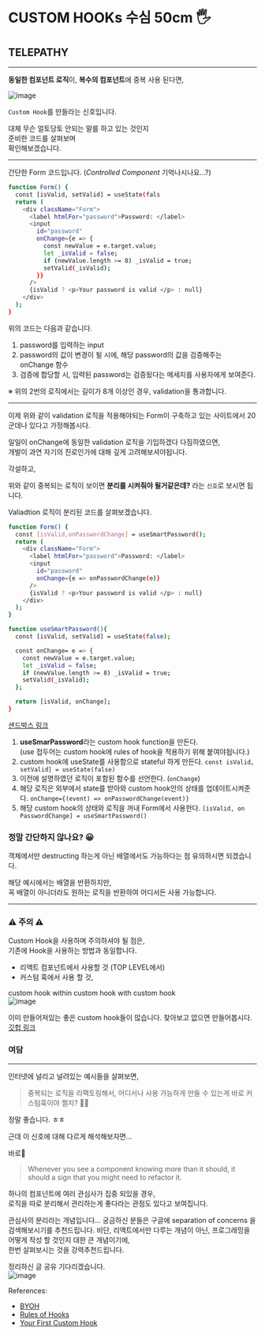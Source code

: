 # CUSTOM HOOKs 수심 50cm 🖐

## TELEPATHY
---
**동일한 컴포넌트 로직**이, **복수의 컴포넌트**에 중복 사용 된다면,  
 
 ![image](https://user-images.githubusercontent.com/77006427/113147643-ec630380-926b-11eb-8675-a1247817c40b.png)

`Custom Hook`를 만들라는 신호입니다.


대체 무슨 얼토당토 안되는 말를 하고 있는 것인지  
준비한 코드를 살펴보며  
확인해보겠습니다.

---

간단한 Form 코드입니다. 
(*Controlled Component* 기억나시나요...?)


```bash
function Form() {
  const [isValid, setValid] = useState(fals
  return (
    <div className="Form">
      <label htmlFor="password">Password: </label>
      <input
        id="password"
        onChange={e => {
          const newValue = e.target.value;
          let _isValid = false;
          if (newValue.length >= 8) _isValid = true;
          setValid(_isValid);
        }}
      />
      {isValid ? <p>Your password is valid </p> : null}
    </div>
  );
}
```

위의 코드는 다음과 같습니다. 

1. password를 입력하는 input
2. password의 값이 변경이 될 시에, 해당 password의 값을 검증해주는 onChange 함수
3. 검증에 합당할 시, 입력된 password는 검증됬다는 메세지를 사용자에게 보여준다. 

※ 위의 2번의 로직에서는 길이가 8개 이상인 경우, validation을 통과합니다.

---

이제 위와 같이 validation 로직을 적용해야되는 Form이 
구축하고 있는 사이트에서 20군데나 있다고 가정해봅시다.

일일이 onChange에 동일한 validation 로직을 기입하겠다 다짐하였으면,  
개발이 과연 자기의 진로인가에 대해 깊게 고려해보셔야됩니다. 

각설하고,  

위와 같이 중복되는 로직이 보이면 **분리를 시켜줘야 될거같은데?** 라는 `신호`로 보시면 됩니다.


Valiadtion 로직이 분리된 코드를 살펴보겠습니다.
```bash
function Form() {
  const [isValid,onPasswordChange] = useSmartPassword();
  return (
    <div className="Form">
      <label htmlFor="password">Password: </label>
      <input
        id="password"
        onChange={e => onPasswordChange(e)}
      />
      {isValid ? <p>Your password is valid </p> : null}
    </div>
  );
}

function useSmartPassword(){
  const [isValid, setValid] = useState(false);

  const onChange= e => {
    const newValue = e.target.value;
    let _isValid = false;
    if (newValue.length >= 8) _isValid = true;
    setValid(_isValid);
  };

  return [isValid, onChange]; 
}
```
[샌드박스 링크](https://codesandbox.io/s/react-custom-hooks-1zlvc?file=/src/index.js)

1. **useSmarPassword**라는 custom hook function을 만든다.   
(use 접두어는 custom hook에 rules of hook을 적용하기 위해 붙여야됩니다.)
1. custom hook에 useState를 사용함으로 stateful 하게 만든다.
`const isValid, setValid] = useState(false)` 
3. 이전에 설명하였던 로직이 포함된 함수를 선언한다. (`onChange`)
4. 해당 로직은 외부에서 state를 받아와 custom hook안의 상태를 업데이트시켜준다.
`onChange={(event) => onPasswordChange(event)}`
5. 해당 custom hook의 상태와 로직을 꺼내 Form에서 사용한다. `[isValid, on PasswordChange] = useSmartPassword()`

### 정말 간단하지 않나요? 😀


객체에서만 destructing 하는게 아닌 배열에서도 가능하다는 점 유의하시면 되겠습니다.

해당 예시에서는 배열을 반환하지만,   
꼭 배열이 아니더라도 원하는 로직을 반환하여 어디서든 사용 가능합니다. 

---

### ⚠ 주의 ⚠

Custom Hook을 사용하며 주의하셔야 될 점은,  
기존에 Hook을 사용하는 방법과 동일합니다.  

- 리액트 컴포넌트에서 사용할 것 (TOP LEVEL에서)
- 커스텀 훅에서 사용 할 것,  


custom hook within custom hook with custom hook  
![image](https://user-images.githubusercontent.com/77006427/113161835-b593ea00-9279-11eb-9a70-1b299707a9a2.png)

이미 만들어져있는 좋은 custom hook들이 많습니다. 찾아보고 없으면 만들어봅시다.  
[깃헙 링크](https://github.com/rehooks/awesome-react-hooks)


### 여담
---
인터넷에 널리고 널려있는 예시들을 살펴보면,   
> 중복되는 로직을 리팩토링해서, 어디서나 사용 가능하게 만들 수 있는게 바로 커스텀훅이야
쩔지? 👩‍💻


정말 좋습니다. ㅎㅎ


근데 이 신호에 대해 다르게 해석해보자면...

바로👀 

>Whenever you see a component knowing more than it should,
>it should a sign that you might need to refactor it.

하나의 컴포넌트에 여러 관심사가 집중 되있을 경우,  
로직을 따로 분리해서 관리하는게 좋다라는 관점도 있다고 보여집니다.

관심사의 분리라는 개념입니다... 
궁금하신 분들은 구글에 separation of concerns 을 검색해보시기를 추천드립니다.
비단, 리액트에서만 다루는 개념이 아닌, 프로그래밍을 어떻게 작성 할 것인지 대한 큰 개념이기에,  
한번 살펴보시는 것을 강력추천드립니다. 

정리하신 글 공유 기다리겠습니다.  
![image](https://user-images.githubusercontent.com/77006427/113154325-e290ce80-9272-11eb-8a48-bd5542462419.png)



References: 
- [BYOH](https://reactjs.org/docs/hooks-custom.html)
- [Rules of Hooks](https://reactjs.org/docs/hooks-rules.html)
- [Your First Custom Hook](https://itnext.io/react-custom-hooks-basics-f92de2a0ac0e)






